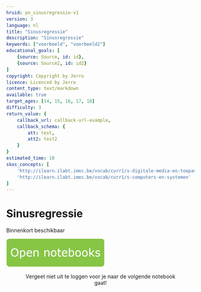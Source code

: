 ```yaml
---
hruid: pn_sinusregressie-v1
version: 3
language: nl
title: "Sinusregressie"
description: "Sinusregressie"
keywords: ["voorbeeld", "voorbeeld2"]
educational_goals: [
    {source: Source, id: id}, 
    {source: Source2, id: id2}
]
copyright: Copyright by Jerro
licence: Licenced by Jerro
content_type: text/markdown
available: true
target_ages: [14, 15, 16, 17, 18]
difficulty: 3
return_value: {
    callback_url: callback-url-example,
    callback_schema: {
        att: test,
        att2: test2
    }
}
estimated_time: 10
skos_concepts: [
    'http://ilearn.ilabt.imec.be/vocab/curr1/s-digitale-media-en-toepassingen', 
    'http://ilearn.ilabt.imec.be/vocab/curr1/s-computers-en-systemen'
]
---
```

# Sinusregressie
Binnenkort beschikbaar 

[![](embed/Knop.png "Knop")](https://kiks.ilabt.imec.be/jupyterhub/?id=0352 "Notebooks sinusregressie")
<figure>
    <figcaption align = "center">Vergeet niet uit te loggen voor je naar de volgende notebook gaat!</figcaption>
</figure>

